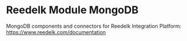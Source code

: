 # Reedelk Module MongoDB

MongoDB components and connectors for Reedelk Integration Platform: https://www.reedelk.com/documentation
